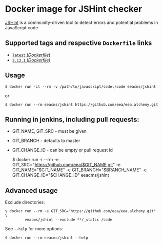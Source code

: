 # Docker image for JSHint checker

[JSHint](http://jshint.com/) is a community-driven tool to detect errors and potential problems in JavaScript code

## Supported tags and respective `Dockerfile` links

- [`latest` (*Dockerfile*)](https://github.com/eea/eea.docker.jshint/blob/master/Dockerfile)
- [`2.13.1` (*Dockerfile*)](https://github.com/eea/eea.docker.jshint/blob/2.13.1/Dockerfile)

## Usage

    $ docker run -it --rm -v /path/to/javascript/code:/code eeacms/jshint

or

    $ docker run --rm eeacms/jshint https://github.com/eea/eea.alchemy.git

## Running in jenkins, including pull requests:

* GIT_NAME, GIT_SRC  - must be given
* GIT_BRANCH - defaults to master
* GIT_CHANGE_ID - can be empty or pull request id

    $ docker run -i --rm -e GIT_SRC="https://github.com/eea/$GIT_NAME.git" -e GIT_NAME="$GIT_NAME" -e GIT_BRANCH="$BRANCH_NAME" -e GIT_CHANGE_ID="$CHANGE_ID" eeacms/jshint

## Advanced usage

Exclude directories:


    $ docker run --rm -e GIT_SRC="https://github.com/eea/eea.alchemy.git" \
             eeacms/jshint --exclude **/_static /code


See `--help` for more options:


    $ docker run --rm eeacms/jshint --help




